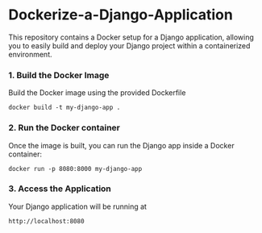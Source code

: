 # Dockerize-a-Django-Application

This repository contains a Docker setup for a Django application, allowing you to easily build and deploy your Django project within a containerized environment.


### 1. Build the Docker Image

Build the Docker image using the provided Dockerfile

    docker build -t my-django-app .

### 2. Run the Docker container
Once the image is built, you can run the Django app inside a Docker container:

    docker run -p 8080:8000 my-django-app

### 3. Access the Application
Your Django application will be running at
    
    http://localhost:8080

